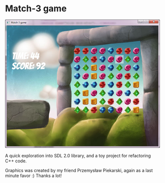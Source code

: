 Match-3 game
=========

![Screenshot](screen.jpg)

A quick exploration into SDL 2.0 library, and a toy project for refactoring C++ code.

Graphics was created by my friend Przemysław Piekarski, again as a last minute favor :) Thanks a lot!
